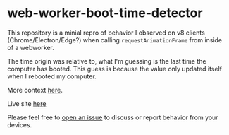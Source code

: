 # web-worker-boot-time-detector

This repository is a minial repro of behavior I observed on v8 clients (Chrome/Electron/Edge?) when calling `requestAnimationFrame` from inside of a webworker.  

The time origin was relative to, what I'm guessing is the last time the computer has booted. This guess is because the value only updated itself when I rebooted my computer.

More context [here](https://github.com/matthova/web-worker-boot-time-detector/blob/master/worker.js#L1).  

Live site [here](https://matthova.github.io/web-worker-boot-time-detector/)

Please feel free to [open an issue](https://github.com/matthova/web-worker-boot-time-detector/issues) to discuss or report behavior from your devices.  
